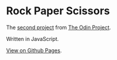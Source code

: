# Rock Paper Scissors  

The [second project](https://www.theodinproject.com/courses/web-development-101/lessons/rock-paper-scissors) from [The Odin Project](https://www.theodinproject.com).  

Written in JavaScript.

[View on Github Pages](https://victinix888.github.io/rock-paper-scissors/).